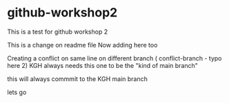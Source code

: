 # github-workshop2
This is a test for github workshop 2


This is a change on readme file 
Now adding here too

Creating a conflict on same line on different branch ( conflict-branch - typo here 2)
KGH always needs this one to be the "kind of main branch"

this will always commmit to the KGH main branch


lets go
